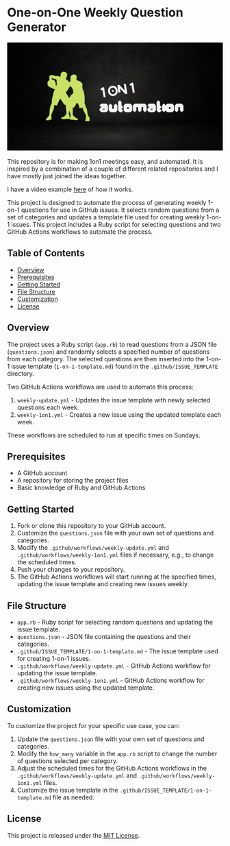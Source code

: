 # One-on-One Weekly Question Generator

![1on1](images/1on1.png)

This repository is for making 1on1 meetings easy, and automated. It is inspired by a combination of a couple of different related repositories and I have mostly just joined the ideas together.

I have a video example [here](https://www.youtube.com/watch?v=ZpLRhfRjJWQ) of how it works.

This project is designed to automate the process of generating weekly 1-on-1 questions for use in GitHub issues. It selects random questions from a set of categories and updates a template file used for creating weekly 1-on-1 issues. This project includes a Ruby script for selecting questions and two GitHub Actions workflows to automate the process.

## Table of Contents

* [Overview](#overview)
* [Prerequisites](#prerequisites)
* [Getting Started](#getting-started)
* [File Structure](#file-structure)
* [Customization](#customization)
* [License](#license)

## Overview

The project uses a Ruby script (`app.rb`) to read questions from a JSON file (`questions.json`) and randomly selects a specified number of questions from each category. The selected questions are then inserted into the 1-on-1 issue template (`1-on-1-template.md`) found in the `.github/ISSUE_TEMPLATE` directory.

Two GitHub Actions workflows are used to automate this process:

1. `weekly-update.yml` - Updates the issue template with newly selected questions each week.
2. `weekly-1on1.yml` - Creates a new issue using the updated template each week.

These workflows are scheduled to run at specific times on Sundays.

## Prerequisites

* A GitHub account
* A repository for storing the project files
* Basic knowledge of Ruby and GitHub Actions

## Getting Started

1. Fork or clone this repository to your GitHub account.
2. Customize the `questions.json` file with your own set of questions and categories.
3. Modify the `.github/workflows/weekly-update.yml` and `.github/workflows/weekly-1on1.yml` files if necessary, e.g., to change the scheduled times.
4. Push your changes to your repository.
5. The GitHub Actions workflows will start running at the specified times, updating the issue template and creating new issues weekly.

## File Structure

* `app.rb` - Ruby script for selecting random questions and updating the issue template.
* `questions.json` - JSON file containing the questions and their categories.
* `.github/ISSUE_TEMPLATE/1-on-1-template.md` - The issue template used for creating 1-on-1 issues.
* `.github/workflows/weekly-update.yml` - GitHub Actions workflow for updating the issue template.
* `.github/workflows/weekly-1on1.yml` - GitHub Actions workflow for creating new issues using the updated template.

## Customization

To customize the project for your specific use case, you can:

1. Update the `questions.json` file with your own set of questions and categories.
2. Modify the `how_many` variable in the `app.rb` script to change the number of questions selected per category.
3. Adjust the scheduled times for the GitHub Actions workflows in the `.github/workflows/weekly-update.yml` and `.github/workflows/weekly-1on1.yml` files.
4. Customize the issue template in the `.github/ISSUE_TEMPLATE/1-on-1-template.md` file as needed.

## License

This project is released under the [MIT License](LICENSE).
